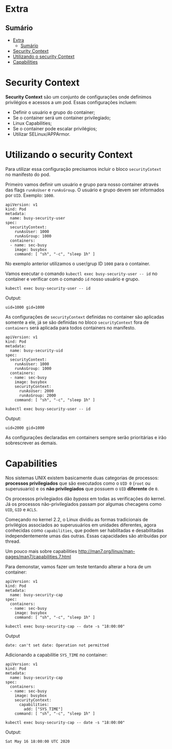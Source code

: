 # Extra

## Sumário

<!-- TOC -->

- [Extra](#extra)
  - [Sumário](#sumário)
- [Security Context](#security-context)
- [Utilizando o security Context](#utilizando-o-security-context)
- [Capabilities](#capabilities)

<!-- TOC -->

# Security Context

**Security Context** são um conjunto de configurações onde definimos privilégios e acessos a um pod. Essas configurações incluem:

* Definir o usuário e grupo do container;
* Se o container será um container privilegiado;
* Linux Capabilities;
* Se o container pode escalar privilégios;
* Utilizar SELinux/APPArmor.

# Utilizando o security Context

Para utilizar essa configuração precisamos incluir o bloco ```securityCotext``` no manifesto do pod.

Primeiro vamos definir um usuário e grupo para nosso container através das flags ```runAsUser``` e ```runAsGroup```. O usuário e grupo devem ser informados por ``UID``. Exemplo: ``1000``.

```
apiVersion: v1
kind: Pod
metadata:
  name: busy-security-user
spec:
  securityContext:
    runAsUser: 1000
    runAsGroup: 1000
  containers:
  - name: sec-busy
    image: busybox
    command: [ "sh", "-c", "sleep 1h" ]
```

No exemplo anterior utilizamos o user/grup ID ``1000`` para o container.

Vamos executar o comando ``` kubectl exec busy-security-user -- id ``` no container e verificar com o comando ```id``` nosso usuário e grupo.

```
kubectl exec busy-security-user -- id
```

Output:
```
uid=1000 gid=1000
```

As configurações de ``securityContext`` definidas no container são aplicadas somente a ele, já se são definidas no bloco ``securityContext`` fora de ```containers``` será aplicada para todos containers no manifesto.

```
apiVersion: v1
kind: Pod
metadata:
  name: busy-security-uid
spec:
  securityContext:
    runAsUser: 1000
    runAsGroup: 1000
  containers:
  - name: sec-busy
    image: busybox
    securityContext:
      runAsUser: 2000
      runAsGroup: 2000
    command: [ "sh", "-c", "sleep 1h" ]
```

```
kubectl exec busy-security-user -- id
```

Output:
```
uid=2000 gid=1000
```

As configurações declaradas em containers sempre serão prioritárias e irão sobrescrever as demais.

# Capabilities

Nos sistemas UNIX existem basicamente duas categorias de processos: **processos privilegiados** que são executados como o ``UID 0`` (``root`` ou superusuario) e os **não privilegiados** que possuem o ``UID`` **diferente** de ``0``.

Os processos privilegiados dão *bypass* em todas as verificações do kernel. Já os processos não-privilegiados passam por algumas checagens como ``UID``, ``GID`` e ``ACLS``.

Começando no kernel 2.2, o Linux dividiu as formas tradicionais de privilégios associados ao superusuários em unidades diferentes, agora conhecidas como ```capabilities```, que podem ser habilitadas e desabilitadas independentemente umas das outras. Essas capacidades são atribuídas por thread.

Um pouco mais sobre capabilities
http://man7.org/linux/man-pages/man7/capabilities.7.html

Para demonstar, vamos fazer um teste tentando alterar a hora de um container:

```
apiVersion: v1
kind: Pod
metadata:
  name: busy-security-cap
spec:
  containers:
  - name: sec-busy
    image: busybox
    command: [ "sh", "-c", "sleep 1h" ]

```

```
kubectl exec busy-security-cap -- date -s "18:00:00"
```

Output
```
date: can't set date: Operation not permitted
```

Adicionando a capabilitie ``SYS_TIME`` no container:

```
apiVersion: v1
kind: Pod
metadata:
  name: busy-security-cap
spec:
  containers:
  - name: sec-busy
    image: busybox
    securityContext:
      capabilities:
        add: ["SYS_TIME"]
    command: [ "sh", "-c", "sleep 1h" ]
```

```
kubectl exec busy-security-cap -- date -s "18:00:00"
```

Output:
```
Sat May 16 18:00:00 UTC 2020
```